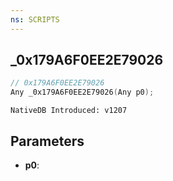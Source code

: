 ```yaml
---
ns: SCRIPTS
---
```

## _0x179A6F0EE2E79026

```c
// 0x179A6F0EE2E79026
Any _0x179A6F0EE2E79026(Any p0);
```

```
NativeDB Introduced: v1207
```

## Parameters
* **p0**:
